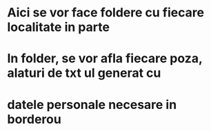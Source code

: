# Aici se vor face foldere cu fiecare localitate in parte

# In folder, se vor afla fiecare poza, alaturi de txt ul generat cu 
# datele personale necesare in borderou